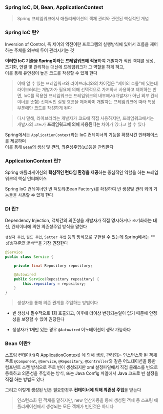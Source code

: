 ### Spring IoC, DI, Bean, ApplicationContext

> Spring 프레임워크에서 애플리케이션의 객체 관리와 관련된 핵심적인 개념

### Spring IoC 란?

Inversion of Control, 즉 제어의 역전이란 프로그램의 실행방식에 있어서 흐름을 제어하는 주체를 외부에 두어 관리시키는 것

**이러한 IoC 기술을 Spring이라는 프레임워크에 적용**하여 개발자가 직접 객체를 생성, 초기화, 연결 및 관리하는 대신에 프레임워크가 그 역할을 하게 하고,  
이를 통해 유연성이 높은 코드를 작성할 수 있게 한다

> 이때 알 수 있는 프레임워크와 라이브러리와의 차이점은 "제어의 흐름"에 있는데  
>  라이브러리는 개발자가 필요에 의해 선택적으로 가져와서 사용하고 제어하는 반면, IoC를 적용한 프레임워크는 프레임워크의 내부에서(개발자가 아닌 외부 컨테이너를 뜻함) 전체적인 실행 흐름을 제어하며 개발자는 프레임워크에 따라 특정 부분에만 코드를 작성하게 된다

> 다시 말해, 라이브러리는 개발자가 코드에 직접 사용하지만, 프레임워크에서는 개발자의 코드가 **프레임워크에 의해 사용된다**는 차이가 있다고 할 수 있다

Spring에서는 `ApplicationContext`라는 IoC 컨테이너의 기능을 확장시킨 인터페이스를 제공하며  
이를 통해 `Bean`의 생성 및 관리, 의존성주입(`DI`)등을 관리한다

### ApplicationContext 란?

Spring 애플리케이션의 **핵심적인 런타임 환경을 제공**하는 중심적인 역할을 하는 프레임워크의 핵심 인터페이스

Spring IoC 컨테이너인 빈 팩토리(Bean Factory)를 확장하여 빈 생성및 관리 외의 기능들을 사용할 수 있게 한다

### DI 란?

Dependency Injection, 객체간의 의존성을 개발자가 직접 명시하거나 초기화하는 대신, 컨테이너에 의한 의존성주입 방식을 말한다

`생성자 주입`, `필드 주입`, `Setter 주입` 등의 방식으로 구현될 수 있는데
Spring에서는 **_생성자주입 방식_**을 가장 권장한다

```java
@Service
public class Service {

    private final Repository repository;

    @Autowired
    public Service(Repository repository) {
        this.repository = repository;
    }
}
```

> 생성자를 통해 의존 관계를 주입하는 방법이다

- 빈 생성시 필수적으로 1회 호출되고, 이후에 더이상 변경되는일이 없기 때문에 안정성을 보장할 수 있어 권장된다

- 생성자가 1개만 있는 경우 `@Autowired` 어노테이션이 생략 가능하다

### Bean 이란?

스프링 컨테이너(즉 ApplicationContext) 에 의해 생성, 관리되는 인스턴스화 된 객체  
주로 `@Component`, `@Service`, `@Repository`, `@Controller`와 같은 어노테이션을 통한 컴포넌트 스캔 방식으로 주로 빈이 생성되지만
xml 설정파일에서 직접 클래스를 빈으로 등록하고 의존성을 주입하는 방식, 또는 Java Config 파일에서 Java 코드로 빈 설정을 직접 하는 방법도 있다

그리고 이렇게 생성된 빈은 필요한경우 **컨테이너에 의해 의존성 주입**을 받는다

> 인스턴스화 된 객체를 말하지만, new 연산자등을 통해 생성된 객체 등 스프링 애플리케이션에서 생성되는 모든 객체가 빈인것은 아니다
